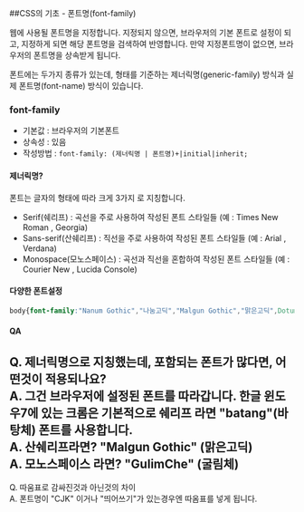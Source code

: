 ##CSS의 기초 - 폰트명(font-family)

웹에 사용될 폰트명을 지정합니다. 지정되지 않으면, 브라우저의 기본 폰트로 설정이 되고,
지정하게 되면 해당 폰트명을 검색하여 반영합니다. 만약 지정폰트명이 없으면, 브라우저의 폰트명을 상속받게 됩니다.

폰트에는 두가지 종류가 있는데, 형태를 기준하는 제너릭명(generic-family) 방식과 실제 폰트명(font-name) 방식이 있습니다.

### font-family
- 기본값 : 브라우저의 기본폰트
- 상속성 : 있음
- 작성방법 : `font-family: (제너릭명 | 폰트명)+|initial|inherit;`

#### 제너릭명?
폰트는 글자의 형태에 따라 크게 3가지 로 지칭합니다.
- Serif(쉐리프) : 곡선을 주로 사용하여 작성된 폰트 스타일들 (예 : 	Times New Roman , Georgia)
- Sans-serif(산쉐리프) : 직선을 주로 사용하여 작성된 폰트 스타일들 (예 : 	Arial , Verdana)
- Monospace(모노스페이스) : 곡선과 직선을 혼합하여 작성된 폰트 스타일들 (예 : Courier New , Lucida Console)

#### 다양한 폰트설정
```css
body{font-family:"Nanum Gothic","나눔고딕","Malgun Gothic","맑은고딕",Dotum,"돋움",Gulim,"굴림","Helvetica Neue",Helvetica,Tahoma,Verdana,"Trebuchet MS",Arial,Apple-Gothic,Sans-serif;}
```

#### QA
Q. 제너릭명으로 지칭했는데, 포함되는 폰트가 많다면, 어떤것이 적용되나요?  
A. 그건 브라우저에 설정된 폰트를 따라갑니다. 한글 윈도우7에 있는 크롬은 기본적으로 쉐리프 라면 "batang"(바탕체) 폰트를 사용합니다.  
A. 산쉐리프라면? "Malgun Gothic" (맑은고딕)  
A. 모노스페이스 라면? "GulimChe" (굴림체)  
---  
Q. 따움표로 감싸진것과 아닌것의 차이  
A. 폰트명이 "CJK" 이거나 "띄어쓰기"가 있는경우엔 따옴표를 넣게 됩니다.
 
 